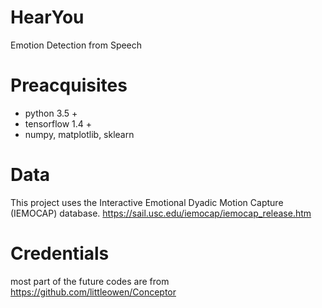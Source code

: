 # HearYou
Emotion Detection from Speech

# Preacquisites
- python 3.5 +
- tensorflow 1.4 +
- numpy, matplotlib, sklearn

# Data
This project uses the Interactive Emotional Dyadic Motion Capture (IEMOCAP) database.
https://sail.usc.edu/iemocap/iemocap_release.htm

# Credentials 
most part of the future codes are from https://github.com/littleowen/Conceptor
